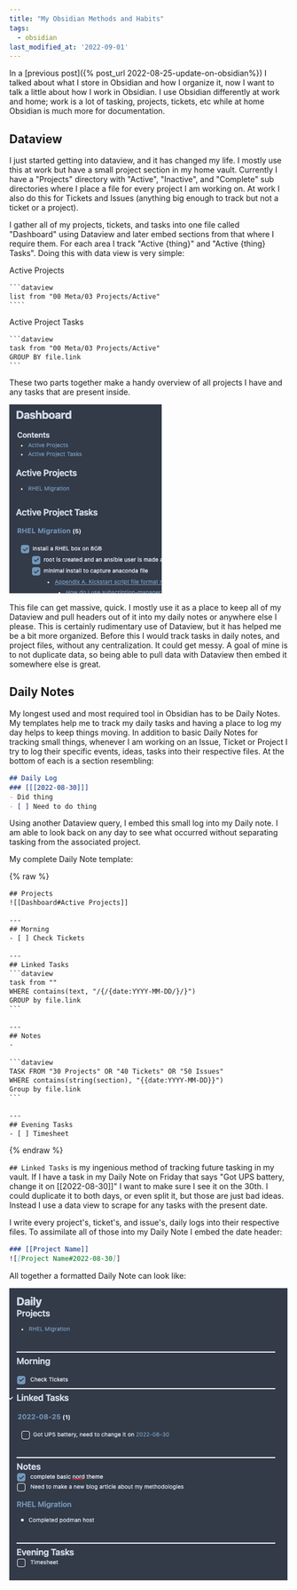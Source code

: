 ```yaml
---
title: "My Obsidian Methods and Habits"
tags:
  - obsidian
last_modified_at: '2022-09-01'
---
```

In a [previous post]({% post_url 2022-08-25-update-on-obsidian%}) I talked about what I store in Obsidian and how I organize it, now I want to talk a little about how I work in Obsidian. I use Obsidian differently at work and home; work is a lot of tasking, projects, tickets, etc while at home Obsidian is much more for documentation. 

## Dataview
I just started getting into dataview, and it has changed my life. I mostly use this at work but have a small project section in my home vault. Currently I have a "Projects" directory with "Active", "Inactive", and "Complete" sub directories where I place a file for every project I am working on. At work I also do this for Tickets and Issues (anything big enough to track but not a ticket or a project).

I gather all of my projects, tickets, and tasks into one file called "Dashboard" using Dataview and later embed sections from that where I require them. For each area I track "Active {thing}" and "Active {thing} Tasks". Doing this with data view is very simple:

Active Projects
    
    ```dataview
    list from "00 Meta/03 Projects/Active"
    ````
    
Active Project Tasks

    
    ```dataview
    task from "00 Meta/03 Projects/Active"
    GROUP BY file.link
    ```
    

These two parts together make a handy overview of all projects I have and any tasks that are present inside.

![dashboard view](/assets/images/2022-08-30-obsidian-method/dashboard-view.png)

This file can get massive, quick. I mostly use it as a place to keep all of my Dataview and pull headers out of it into my daily notes or anywhere else I please. This is certainly rudimentary use of Dataview, but it has helped me be a bit more organized. Before this I would track tasks in daily notes, and project files, without any centralization. It could get messy. A goal of mine is to not duplicate data, so being able to pull data with Dataview then embed it somewhere else is great.

## Daily Notes
My longest used and most required tool in Obsidian has to be Daily Notes. My templates help me to track my daily tasks and having a place to log my day helps to keep things moving. In addition to basic Daily Notes for tracking small things, whenever I am working on an Issue, Ticket or Project I try to log their specific events, ideas, tasks into their respective files. At the bottom of each is a section resembling:

```markdown
## Daily Log
### [[[2022-08-30]]]
- Did thing
- [ ] Need to do thing
```

Using another Dataview query, I embed this small log into my Daily note. I am able to look back on any day to see what occurred without separating tasking from the associated project.

My complete Daily Note template:

{% raw %}

    ## Projects
    ![[Dashboard#Active Projects]]
    
    ---
    ## Morning
    - [ ] Check Tickets
    
    ---
    ## Linked Tasks
    ```dataview
    task from ""
    WHERE contains(text, "/{/{date:YYYY-MM-DD/}/}")
    GROUP by file.link
    ```
    
    ---
    ## Notes
    -  
    
    ```dataview
    TASK FROM "30 Projects" OR "40 Tickets" OR "50 Issues"
    WHERE contains(string(section), "{{date:YYYY-MM-DD}}")
    Group by file.link
    ``` 
    
    ---
    ## Evening Tasks
    - [ ] Timesheet

{% endraw %}

`## Linked Tasks` is my ingenious method of tracking future tasking in my vault. If I have a task in my Daily Note on Friday that says "Got UPS battery, change it on [[2022-08-30]]" I want to make sure I see it on the 30th. I could duplicate it to both days, or even split it, but those are just bad ideas. Instead I use a data view to scrape for any tasks with the present date. 

I write every project's, ticket's, and issue's, daily logs into their respective files. To assimilate all of those into my Daily Note I embed the date header:

```markdown
### [[Project Name]]
![[Project Name#2022-08-30]]
```

All together a formatted Daily Note can look like:

![dailt-note-example](/assets/images/2022-08-30-obsidian-method/daily-note-example.png)
